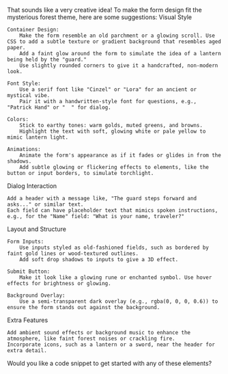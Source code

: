 That sounds like a very creative idea! To make the form design fit the mysterious forest theme, here are some suggestions:
Visual Style

    Container Design:
        Make the form resemble an old parchment or a glowing scroll. Use CSS to add a subtle texture or gradient background that resembles aged paper.
        Add a faint glow around the form to simulate the idea of a lantern being held by the "guard."
        Use slightly rounded corners to give it a handcrafted, non-modern look.

    Font Style:
        Use a serif font like "Cinzel" or "Lora" for an ancient or mystical vibe.
        Pair it with a handwritten-style font for questions, e.g., "Patrick Hand" or "  " for dialog.

    Colors:
        Stick to earthy tones: warm golds, muted greens, and browns.
        Highlight the text with soft, glowing white or pale yellow to mimic lantern light.

    Animations:
        Animate the form's appearance as if it fades or glides in from the shadows.
        Add subtle glowing or flickering effects to elements, like the button or input borders, to simulate torchlight.

Dialog Interaction

    Add a header with a message like, "The guard steps forward and asks..." or similar text.
    Each field can have placeholder text that mimics spoken instructions, e.g., for the "Name" field: "What is your name, traveler?"

Layout and Structure

    Form Inputs:
        Use inputs styled as old-fashioned fields, such as bordered by faint gold lines or wood-textured outlines.
        Add soft drop shadows to inputs to give a 3D effect.

    Submit Button:
        Make it look like a glowing rune or enchanted symbol. Use hover effects for brightness or glowing.

    Background Overlay:
        Use a semi-transparent dark overlay (e.g., rgba(0, 0, 0, 0.6)) to ensure the form stands out against the background.

Extra Features

    Add ambient sound effects or background music to enhance the atmosphere, like faint forest noises or crackling fire.
    Incorporate icons, such as a lantern or a sword, near the header for extra detail.

Would you like a code snippet to get started with any of these elements?